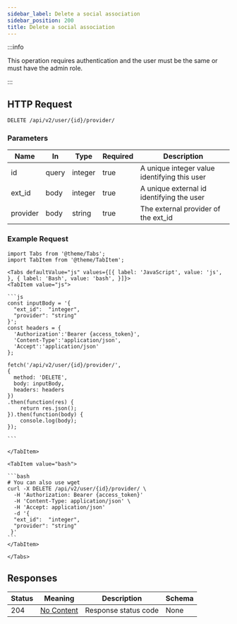 ```yaml
---
sidebar_label: Delete a social association
sidebar_position: 200
title: Delete a social association
---
```


:::info

This operation requires authentication and the user must be the same or must have the admin role.

:::

## HTTP Request

`DELETE /api/v2/user/{id}/provider/`

### Parameters

| Name       | In    | Type    | Required | Description                                                                                                                           |
|------------|-------|---------|----------|---------------------------------------------------------------------------------------------------------------------------------------|
| id         | query | integer | true     | A unique integer value identifying this  user                                                                                                                              |
| ext_id     | body  | integer | true     | A unique external id identifying the user                                                                                             |
| provider   | body  | string  | true     | The external provider of the ext_id                                                                                                   |

### Example Request

````mdx-code-block
import Tabs from '@theme/Tabs';
import TabItem from '@theme/TabItem';

<Tabs defaultValue="js" values={[{ label: 'JavaScript', value: 'js', }, { label: 'Bash', value: 'bash', }]}>
<TabItem value="js">

```js
const inputBody = '{
  "ext_id":  "integer",
  "provider": "string"
}';
const headers = {
  'Authorization':'Bearer {access_token}',
  'Content-Type':'application/json',
  'Accept':'application/json'
};

fetch('/api/v2/user/{id}/provider/',
{
  method: 'DELETE',
  body: inputBody,
  headers: headers
})
.then(function(res) {
    return res.json();
}).then(function(body) {
    console.log(body);
});

```

</TabItem>

<TabItem value="bash">

```bash
# You can also use wget
curl -X DELETE /api/v2/user/{id}/provider/ \
  -H 'Authorization: Bearer {access_token}'
  -H 'Content-Type: application/json' \
  -H 'Accept: application/json'
  -d '{
  "ext_id":  "integer",
  "provider": "string"
 }'
```
</TabItem>

</Tabs>

````

## Responses

| Status | Meaning                                                         | Description          | Schema |
|--------|-----------------------------------------------------------------|----------------------|--------|
| 204    | [No Content](https://tools.ietf.org/html/rfc7231#section-6.3.5) | Response status code | None   |
